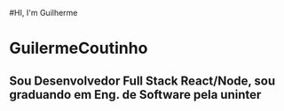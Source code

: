 #HI, I'm Guilherme 
# GuilermeCoutinho

## Sou Desenvolvedor Full Stack React/Node, sou graduando em Eng. de Software pela uninter
